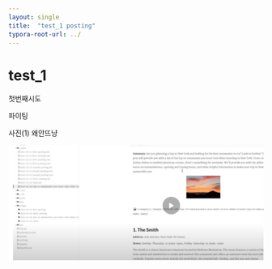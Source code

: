 ```yaml
---
layout: single
title:  "test_1 posting"
typora-root-url: ../
---
```


# test_1

첫번째시도

파이팅

사진(1) 왜안뜨냥

![image-20230327211903968](/images/image-20230327211903968.png)
